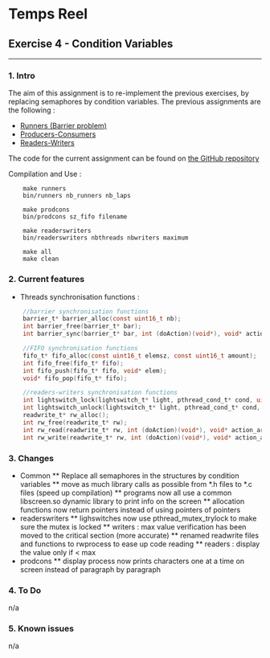 # Temps Reel
## Exercise 4 - Condition Variables
---
### 1. Intro
The aim of this assignment is to re-implement the previous exercises, by replacing semaphores by condition variables.
The previous assignments are the following :
* [Runners (Barrier problem)](https://github.com/gilleshenrard/ITLG_temps-reel/tree/assignment1)
* [Producers-Consumers](https://github.com/gilleshenrard/ITLG_temps-reel/tree/assignment2)
* [Readers-Writers](https://github.com/gilleshenrard/ITLG_temps-reel/tree/assignment3) 

The code for the current assignment can be found on [the GitHub repository](https://github.com/gilleshenrard/ITLG_temps-reel/tree/assignment4)

Compilation and Use :
```shell
    make runners
    bin/runners nb_runners nb_laps

    make prodcons
    bin/prodcons sz_fifo filename

    make readerswriters
    bin/readerswriters nbthreads nbwriters maximum

    make all
    make clean
```

### 2. Current features
* Threads synchronisation functions :
```C
    //barrier synchronisation functions
    barrier_t* barrier_alloc(const uint16_t nb);
    int barrier_free(barrier_t* bar);
    int barrier_sync(barrier_t* bar, int (doAction)(void*), void* action_arg);

    //FIFO synchronisation functions
    fifo_t* fifo_alloc(const uint16_t elemsz, const uint16_t amount);
    int fifo_free(fifo_t* fifo);
    int fifo_push(fifo_t* fifo, void* elem);
    void* fifo_pop(fifo_t* fifo);

    //readers-writers synchronisation functions
    int lightswitch_lock(lightswitch_t* light, pthread_cond_t* cond, uint8_t* flag);
    int lightswitch_unlock(lightswitch_t* light, pthread_cond_t* cond, uint8_t* flag);
    readwrite_t* rw_alloc();
    int rw_free(readwrite_t* rw);
    int rw_read(readwrite_t* rw, int (doAction)(void*), void* action_arg);
    int rw_write(readwrite_t* rw, int (doAction)(void*), void* action_arg);
```

### 3. Changes
* Common
** Replace all semaphores in the structures by condition variables
** move as much library calls as possible from *.h files to *.c files (speed up compilation)
** programs now all use a common libscreen.so dynamic library to print info on the screen
** allocation functions now return pointers instead of using pointers of pointers
* readerswriters
** lighswitches now use pthread_mutex_trylock to make sure the mutex is locked
** writers : max value verification has been moved to the critical section (more accurate)
** renamed readwrite files and functions to rwprocess to ease up code reading
** readers : display the value only if < max
* prodcons
** display process now prints characters one at a time on screen instead of
    paragraph by paragraph

### 4. To Do
n/a

### 5. Known issues
n/a